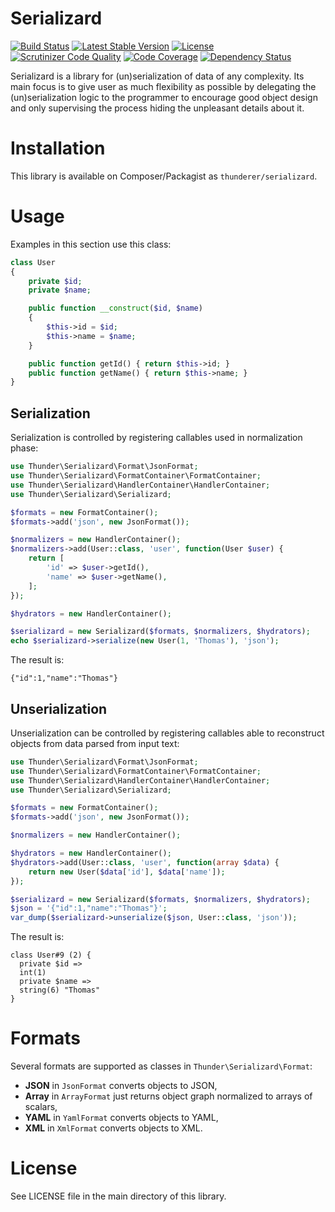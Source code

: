 # Serializard

[![Build Status](https://travis-ci.org/thunderer/Serializard.svg?branch=master)](https://travis-ci.org/thunderer/Serializard)
[![Latest Stable Version](https://poser.pugx.org/thunderer/serializard/v/stable)](https://packagist.org/packages/thunderer/serializard)
[![License](https://poser.pugx.org/thunderer/serializard/license)](https://packagist.org/packages/thunderer/serializard)
[![Scrutinizer Code Quality](https://scrutinizer-ci.com/g/thunderer/Serializard/badges/quality-score.png?b=master)](https://scrutinizer-ci.com/g/thunderer/Serializard/?branch=master)
[![Code Coverage](https://scrutinizer-ci.com/g/thunderer/Serializard/badges/coverage.png?b=master)](https://scrutinizer-ci.com/g/thunderer/Serializard/?branch=master)
[![Dependency Status](https://www.versioneye.com/user/projects/56bb2af62a29ed0034380546/badge.svg)](https://www.versioneye.com/user/projects/56bb2af62a29ed0034380546)

Serializard is a library for (un)serialization of data of any complexity. Its main focus is to give user as much flexibility as possible by delegating the (un)serialization logic to the programmer to encourage good object design and only supervising the process hiding the unpleasant details about it.

# Installation

This library is available on Composer/Packagist as `thunderer/serializard`.

# Usage

Examples in this section use this class:

```php
class User
{
    private $id;
    private $name;

    public function __construct($id, $name)
    {
        $this->id = $id;
        $this->name = $name;
    }

    public function getId() { return $this->id; }
    public function getName() { return $this->name; }
}
```


## Serialization

Serialization is controlled by registering callables used in normalization phase:

```php
use Thunder\Serializard\Format\JsonFormat;
use Thunder\Serializard\FormatContainer\FormatContainer;
use Thunder\Serializard\HandlerContainer\HandlerContainer;
use Thunder\Serializard\Serializard;

$formats = new FormatContainer();
$formats->add('json', new JsonFormat());

$normalizers = new HandlerContainer();
$normalizers->add(User::class, 'user', function(User $user) {
    return [
        'id' => $user->getId(),
        'name' => $user->getName(),
    ];
});

$hydrators = new HandlerContainer();

$serializard = new Serializard($formats, $normalizers, $hydrators);
echo $serializard->serialize(new User(1, 'Thomas'), 'json');
```

The result is:

```
{"id":1,"name":"Thomas"}
```


## Unserialization

Unserialization can be controlled by registering callables able to reconstruct objects from data parsed from input text:

```php
use Thunder\Serializard\Format\JsonFormat;
use Thunder\Serializard\FormatContainer\FormatContainer;
use Thunder\Serializard\HandlerContainer\HandlerContainer;
use Thunder\Serializard\Serializard;

$formats = new FormatContainer();
$formats->add('json', new JsonFormat());

$normalizers = new HandlerContainer();

$hydrators = new HandlerContainer();
$hydrators->add(User::class, 'user', function(array $data) {
    return new User($data['id'], $data['name']);
});

$serializard = new Serializard($formats, $normalizers, $hydrators);
$json = '{"id":1,"name":"Thomas"}';
var_dump($serializard->unserialize($json, User::class, 'json'));
```

The result is:

```
class User#9 (2) {
  private $id =>
  int(1)
  private $name =>
  string(6) "Thomas"
}
```

# Formats

Several formats are supported as classes in `Thunder\Serializard\Format`:

- **JSON** in `JsonFormat` converts objects to JSON,
- **Array** in `ArrayFormat` just returns object graph normalized to arrays of scalars,
- **YAML** in `YamlFormat` converts objects to YAML,
- **XML** in `XmlFormat` converts objects to XML.

# License

See LICENSE file in the main directory of this library.
